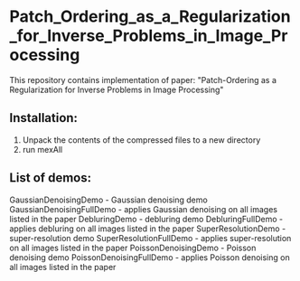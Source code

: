 # Patch_Ordering_as_a_Regularization_for_Inverse_Problems_in_Image_Processing
This repository contains implementation of paper: "Patch-Ordering as a Regularization for Inverse Problems in Image Processing"

Installation:
-------------
1. Unpack the contents of the compressed files to a new directory
2. run mexAll

List of demos:
--------------
GaussianDenoisingDemo - Gaussian denoising demo
GaussianDenoisingFullDemo - applies Gaussian denoising on all images listed in the paper
DebluringDemo - debluring demo 
DebluringFullDemo - applies debluring on all images listed in the paper
SuperResolutionDemo - super-resolution demo
SuperResolutionFullDemo - applies super-resolution on all images listed in the paper
PoissonDenoisingDemo - Poisson denoising demo
PoissonDenoisingFullDemo - applies Poisson denoising on all images listed in the paper
